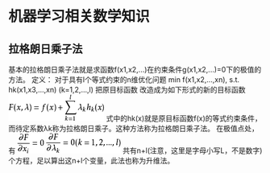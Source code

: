 # 机器学习相关数学知识  

## 拉格朗日乘子法  
基本的拉格朗日乘子法就是求函数f(x1,x2,...)在约束条件g(x1,x2,...)=0下的极值的方法。
定义：
对于具有l个等式约束的n维优化问题
min  f(x1,x2,...,xn),
s.t. hk(x1,x3,...,xn) (k=1,2,...,l)
把原目标函数  改造成为如下形式的新的目标函数
![avatar](pic/lglr1.jpg)
式中的hk(x)就是原目标函数f(x)的等式约束条件，而待定系数λk称为拉格朗日乘子。这种方法称为拉格朗日乘子法。
在极值点处，有
![avatar](pic/lglr2.jpg)
![avatar](pic/lglr3.jpg)
共有n+l(注意，这里是字母小写L，不是数字)个方程，足以算出这n+l个变量，此法也称为升维法。